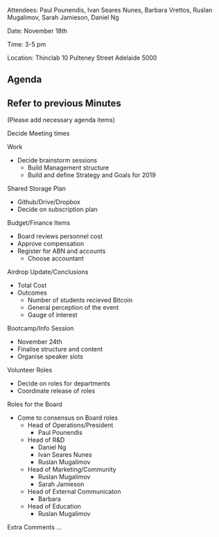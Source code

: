 Attendees: Paul Pounendis, Ivan Seares Nunes, Barbara Vrettos, Ruslan Mugalimov, Sarah Jamieson, Daniel Ng

Date: November 18th

Time: 3-5 pm

Location: Thinclab 10 Pulteney Street Adelaide 5000

Agenda
-----------------------------------------------------------------------------------------------------------------
Refer to previous Minutes
-----------------------------------------------------------------------------------------------------------------

(Please add necessary agenda items)

Decide Meeting times

Work
  - Decide brainstorm sessions
    - Build Management structure
    - Build and define Strategy and Goals for 2019

Shared Storage Plan
  - Github/Drive/Dropbox
  - Decide on subscription plan

Budget/Finance Items
  - Board reviews personnel cost
  - Approve compensation
  - Register for ABN and accounts
    - Choose accountant

Airdrop Update/Conclusions
  - Total Cost
  - Outcomes
    - Number of students recieved Bitcoin
    - General perception of the event
    - Gauge of interest

Bootcamp/Info Session
  - November 24th
  - Finalise structure and content
  - Organise speaker slots

Volunteer Roles
  - Decide on roles for departments
  - Coordinate release of roles

Roles for the Board
  - Come to consensus on Board roles
    - Head of Operations/President
      - Paul Pounendis
    - Head of R&D 
      - Daniel Ng
      - Ivan Seares Nunes
      - Ruslan Mugalimov
    - Head of Marketing/Community
      - Ruslan Mugalimov
      - Sarah Jamieson
    - Head of External Communicaton
      - Barbara
    - Head of Education
      - Ruslan Mugalimov

Extra Comments ...







  
    

